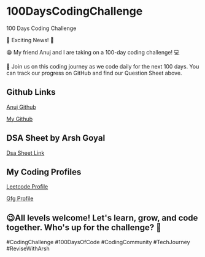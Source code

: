 # 100DaysCodingChallenge
100 Days Coding Challenge

🚀 Exciting News! 🚀

😁 My friend Anuj and I are taking on a 100-day coding challenge! 💻

🤝 Join us on this coding journey as we code daily for the next 100 days. You can track our progress on GitHub and find our Question Sheet above.

## Github Links
 [Anuj Github](https://github.com/aasn0119/100daysCodingChallenge)

 [My Github](https://github.com/subrat29/100DaysCodingChallenge)

## DSA Sheet by Arsh Goyal
 [Dsa Sheet Link](https://docs.google.com/spreadsheets/d/1r35qSXY6rSAonFbPEKB_KXUvpCIBbVGMp5001MaNb3c/edit#gid=0)

## My Coding Profiles
 [Leetcode Profile](https://leetcode.com/subrat29/)

 [Gfg Profile](https://auth.geeksforgeeks.org/user/subrat29) 

## 😉All levels welcome! Let's learn, grow, and code together. Who's up for the challenge? 🙌

#CodingChallenge #100DaysOfCode #CodingCommunity #TechJourney #ReviseWithArsh
